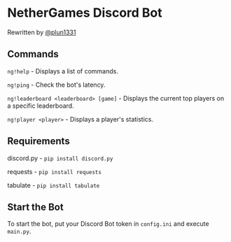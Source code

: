 # NetherGames Discord Bot

Rewritten by [@plun1331](https://plun1331.github.io)

## Commands

`ng!help` - Displays a list of commands.

`ng!ping` - Check the bot's latency.

`ng!leaderboard <leaderboard> [game]` - Displays the current top players on a specific leaderboard.

`ng!player <player>` - Displays a player's statistics.

## Requirements

discord.py - `pip install discord.py`

requests - `pip install requests`

tabulate - `pip install tabulate`

## Start the Bot

To start the bot, put your Discord Bot token in `config.ini` and execute `main.py`.
